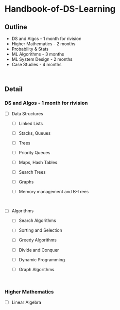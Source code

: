 # Handbook-of-DS-Learning

## Outline


- DS and Algos - 1 month for rivision
- Higher Mathematics - 2 months
- Probability & Stats
- ML Algorithms - 3 months 
- ML System Design - 2 months
- Case Studies - 4 months

<br/>

## Detail 

### DS and Algos - 1 month for rivision

 * [ ] Data Structures

    * [ ] Linked Lists

    * [ ] Stacks, Queues

    * [ ] Trees

    * [ ] Priority Queues

    * [ ] Maps, Hash Tables

    * [ ] Search Trees
    
    * [ ] Graphs

    * [ ] Memory management and B-Trees  
  
<br/>

* [ ] Algorithms

    * [ ] Search Algorithms

    * [ ] Sorting and Selection

    * [ ] Greedy Algorithms

    * [ ] Divide and Conquer

    * [ ] Dynamic Programming

    * [ ] Graph Algorithms

<br/>

### Higher Mathematics

* [ ] Linear Algebra
    
